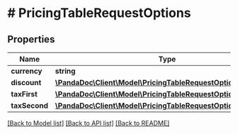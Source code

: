 # # PricingTableRequestOptions

## Properties

Name | Type | Description | Notes
------------ | ------------- | ------------- | -------------
**currency** | **string** |  | [optional]
**discount** | [**\PandaDoc\Client\Model\PricingTableRequestOptionsDiscount**](PricingTableRequestOptionsDiscount.md) |  | [optional]
**taxFirst** | [**\PandaDoc\Client\Model\PricingTableRequestOptionsTaxFirst**](PricingTableRequestOptionsTaxFirst.md) |  | [optional]
**taxSecond** | [**\PandaDoc\Client\Model\PricingTableRequestOptionsTaxSecond**](PricingTableRequestOptionsTaxSecond.md) |  | [optional]

[[Back to Model list]](../../README.md#models) [[Back to API list]](../../README.md#endpoints) [[Back to README]](../../README.md)
